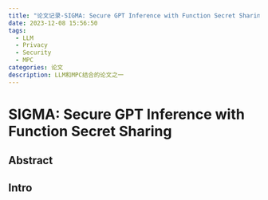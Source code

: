 ```yaml
---
title: "论文记录-SIGMA: Secure GPT Inference with Function Secret Sharing"
date: 2023-12-08 15:56:50
tags:
  - LLM
  - Privacy
  - Security
  - MPC
categories: 论文
description: LLM和MPC结合的论文之一
---
```

# SIGMA: Secure GPT Inference with Function Secret Sharing

## Abstract

## Intro
